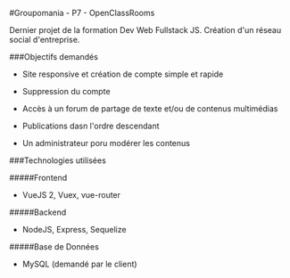 #Groupomania - P7 - OpenClassRooms

Dernier projet de la formation Dev Web Fullstack JS.
Création d'un réseau social d'entreprise.


###Objectifs demandés

* Site responsive et création de compte simple et rapide

* Suppression du compte

* Accès à un forum de partage de texte et/ou de contenus multimédias

* Publications dasn l'ordre descendant

* Un administrateur poru modérer les contenus

###Technologies utilisées

#####Frontend

* VueJS 2, Vuex, vue-router 

#####Backend

* NodeJS, Express, Sequelize

#####Base de Données

* MySQL (demandé par le client)